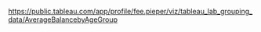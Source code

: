 https://public.tableau.com/app/profile/fee.pieper/viz/tableau_lab_grouping_data/AverageBalancebyAgeGroup